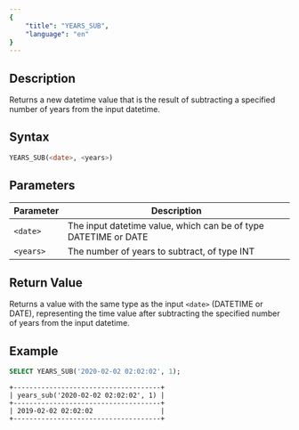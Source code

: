 ```yaml
---
{
    "title": "YEARS_SUB",
    "language": "en"
}
---
```


## Description

Returns a new datetime value that is the result of subtracting a specified number of years from the input datetime.

## Syntax

```sql
YEARS_SUB(<date>, <years>)
```

## Parameters

| Parameter | Description                                      |
|-----------|--------------------------------------------------|
| `<date>`      | The input datetime value, which can be of type DATETIME or DATE |
| `<years>`     | The number of years to subtract, of type INT         |

## Return Value

Returns a value with the same type as the input `<date>` (DATETIME or DATE), representing the time value after subtracting the specified number of years from the input datetime.

## Example

```sql
SELECT YEARS_SUB('2020-02-02 02:02:02', 1);
```

```text
+-------------------------------------+
| years_sub('2020-02-02 02:02:02', 1) |
+-------------------------------------+
| 2019-02-02 02:02:02                 |
+-------------------------------------+
```
